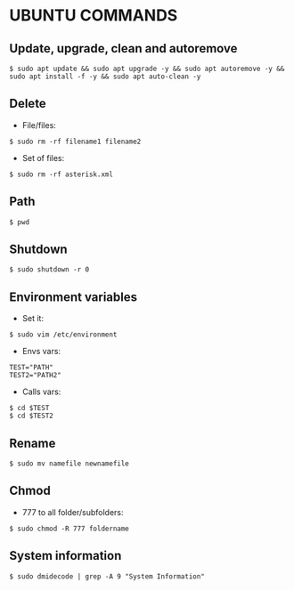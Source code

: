 <div>

<h1>UBUNTU COMMANDS</h1>
<h2>Update, upgrade, clean and autoremove</h2>

`$ sudo apt update && sudo apt upgrade -y && sudo apt autoremove -y && sudo apt install -f -y && sudo apt auto-clean -y`

## Delete
* File/files:
```
$ sudo rm -rf filename1 filename2
```
* Set of files:
```
$ sudo rm -rf asterisk.xml
```
## Path
```
$ pwd
```
## Shutdown
```
$ sudo shutdown -r 0
```
## Environment variables
* Set it:
```
$ sudo vim /etc/environment
```
* Envs vars:
```
TEST="PATH"
TEST2="PATH2"
```
* Calls vars:
```
$ cd $TEST
$ cd $TEST2
```
## Rename
```
$ sudo mv namefile newnamefile
```
## Chmod 
* 777 to all folder/subfolders:
```
$ sudo chmod -R 777 foldername
```
## System information
```
$ sudo dmidecode | grep -A 9 "System Information"
```